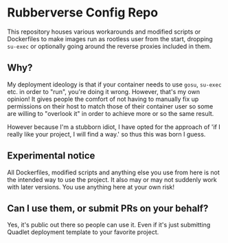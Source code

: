 # Rubberverse Config Repo

This repository houses various workarounds and modified scripts or Dockerfiles to make images run as rootless user from the start, dropping `su-exec` or optionally going around the reverse proxies included in them.

## Why?

My deployment ideology is that if your container needs to use `gosu`, `su-exec` etc. in order to "run", you're doing it wrong. However, that's my own opinion! It gives people the comfort of not having to manually fix up permissions on their host to match those of their container user so some are willing to "overlook it" in order to achieve more or so the same result.

However because I'm a stubborn idiot, I have opted for the approach of 'if I really like your project, I will find a way.' so thus this was born I guess.

## Experimental notice

All Dockerfiles, modified scripts and anything else you use from here is not the intended way to use the project. It also may or may not suddenly work with later versions. You use anything here at your own risk!

## Can I use them, or submit PRs on your behalf?

Yes, it's public out there so people can use it. Even if it's just submitting Quadlet deployment template to your favorite project.

